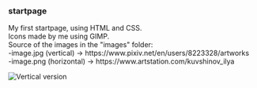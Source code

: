 <h3>startpage</h3>
My first startpage, using HTML and CSS.<br>
Icons made by me using GIMP.<br>
Source of the images in the "images" folder:<br>
  -image.jpg (vertical) -> https://www.pixiv.net/en/users/8223328/artworks<br>
  -image.png (horizontal) -> https://www.artstation.com/kuvshinov_ilya<br>

![Vertical version](images/ex1.png)
